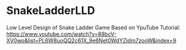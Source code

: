 # SnakeLadderLLD
Low Level Design of Snake Ladder Game
Based on YpuTube Tutorial: https://www.youtube.com/watch?v=88bcV-XV0wo&list=PL6W8uoQQ2c61X_9e6Net0WdYZidm7zooW&index=9
